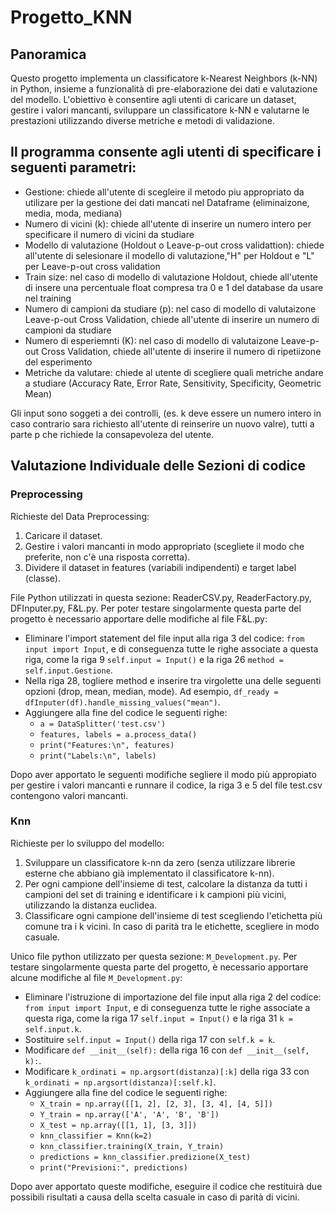 # Progetto_KNN

## Panoramica
Questo progetto implementa un classificatore k-Nearest Neighbors (k-NN) in Python, insieme a funzionalità di pre-elaborazione dei dati e valutazione del modello.
L'obiettivo è consentire agli utenti di caricare un dataset, gestire i valori mancanti, sviluppare un classificatore k-NN e valutarne le prestazioni utilizzando diverse metriche e metodi di validazione.

## Il programma consente agli utenti di specificare i seguenti parametri:
-   Gestione: chiede all'utente di scegleire il metodo piu appropriato da utilizare per la gestione dei dati mancati nel Dataframe (eliminaizone, media, moda, mediana)
-	Numero di vicini (k): chiede all'utente di inserire un numero intero per specificare il numero di vicini da studiare
-   Modello di valutazione (Holdout o Leave-p-out cross validattion): chiede all'utente di selesionare il modello di valutazione,"H" per Holdout e "L" per Leave-p-out cross validation 
-   Train size: nel caso di modello di valutazione Holdout, chiede all'utente di insere una percentuale float compresa tra 0 e 1 del database da usare nel training
-   Numero di campioni da studiare (p): nel caso di modello di valutaizone Leave-p-out Cross Validation, chiede all'utente di inserire un numero di campioni da studiare 
-   Numero di esperiemnti (K): nel caso di modello di valutaizone Leave-p-out Cross Validation, chiede all'utente di inserire il numero di ripetiizone del esperimento
-   Metriche da valutare: chiede al utente di scegliere quali metriche andare a studiare (Accuracy Rate, Error Rate, Sensitivity, Specificity, Geometric Mean)

Gli input sono soggeti a dei controlli, (es. k deve essere un numero intero in caso contrario sara richiesto all'utente di reinserire un nuovo valre), tutti a parte p che richiede la consapevoleza del utente.

## Valutazione Individuale delle Sezioni di codice 

### Preprocessing 
Richieste del Data Preprocessing:
1. Caricare il dataset.
1. Gestire i valori mancanti in modo appropriato (scegliete il modo che preferite, non c'è una risposta corretta).
1. Dividere il dataset in features (variabili indipendenti) e target label (classe).

File Python utilizzati in questa sezione: ReaderCSV.py, ReaderFactory.py, DFInputer.py, F&L.py.
Per poter testare singolarmente questa parte del progetto è necessario apportare delle modifiche al file F&L.py:  
- Eliminare l'import statement del file input alla riga 3 del codice: `from input import Input`, e di conseguenza tutte le righe associate a questa riga, come la riga 9 `self.input = Input()` e la riga 26 `method = self.input.Gestione`.
- Nella riga 28, togliere method e inserire tra virgolette una delle seguenti opzioni (drop, mean, median, mode). Ad esempio,   `df_ready = dfInputer(df).handle_missing_values("mean")`.
- Aggiungere alla fine del codice le seguenti righe:
    - `a = DataSplitter('test.csv')`
    - `features, labels = a.process_data()`
    - `print("Features:\n", features)`
    - `print("Labels:\n", labels)`  

Dopo aver apportato le seguenti modifiche segliere il modo più appropiato per gestire i valori mancanti e runnare il codice, la riga 3 e 5 del file test.csv contengono valori mancanti.

### Knn 
Richieste per lo sviluppo del modello:
1. Sviluppare un classificatore k-nn da zero (senza utilizzare librerie esterne che abbiano già implementato il classificatore k-nn).
1. Per ogni campione dell'insieme di test, calcolare la distanza da tutti i campioni del set di training e identificare i k campioni più vicini, utilizzando la distanza euclidea.
1. Classificare ogni campione dell'insieme di test scegliendo l'etichetta più comune tra i k vicini. In caso di parità tra le etichette, scegliere in modo casuale.

Unico file python utilizzato per questa sezione: `M_Development.py`.
Per testare singolarmente questa parte del progetto, è necessario apportare alcune modifiche al file `M_Development.py`:

- Eliminare l'istruzione di importazione del file input alla riga 2 del codice: `from input import Input`, e di conseguenza tutte le righe associate a questa riga, come la riga 17 `self.input = Input()` e la riga 31 `k = self.input.k`.
- Sostituire `self.input = Input()` della riga 17 con `self.k = k`.
- Modificare `def __init__(self):` della riga 16 con `def __init__(self, k):`.
- Modificare `k_ordinati = np.argsort(distanza)[:k]` della riga 33 con `k_ordinati = np.argsort(distanza)[:self.k]`.
- Aggiungere alla fine del codice le seguenti righe:
    - `X_train = np.array([[1, 2], [2, 3], [3, 4], [4, 5]])`
    - `Y_train = np.array(['A', 'A', 'B', 'B'])`
    - `X_test = np.array([[1, 1], [3, 3]])`
    - `knn_classifier = Knn(k=2)`
    - `knn_classifier.training(X_train, Y_train)`
    - `predictions = knn_classifier.predizione(X_test)`
    - `print("Previsioni:", predictions)`

Dopo aver apportato queste modifiche, eseguire il codice che restituirà due possibili risultati a causa della scelta casuale in caso di parità di vicini.
